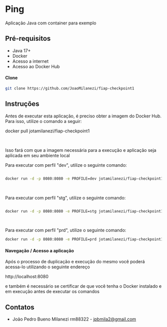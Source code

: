 # Ping

Aplicação Java com container para exemplo

## Pré-requisitos

- Java 17+
- Docker 
- Acesso a internet
- Acesso ao Docker Hub

#### Clone

```bash
git clone https://github.com/JoaoMilanezi/fiap-checkpoint1
```

## Instruções

Antes de executar esta aplicação, é preciso obter a imagem do Docker Hub. Para isso, utilize o comando a seguir:

docker pull jotamilanezi/fiap-checkpoint1

<br />

Isso fará com que a imagem necessária para a execução e aplicação seja aplicada em seu ambiente local



Para executar com perfil "dev", utilize o seguinte comando:

```bash

docker run -d -p 8080:8080 -e PROFILE=dev jotamilanezi/fiap-checkpoint1

```
<br />

Para executar com perfil "stg", utilize o seguinte comando:

```bash

docker run -d -p 8080:8080 -e PROFILE=stg jotamilanezi/fiap-checkpoint1

```
<br />

Para executar com perfil "prd", utilize o seguinte comando:

```bash
docker run -d -p 8080:8080 -e PROFILE=prd jotamilanezi/fiap-checkpoint1

```


#### Navegação / Acesso a aplicação

Após o processo de duplicação e execução do mesmo você poderá acessa-lo utilizando o seguinte endereço
<br />

http://localhost:8080
<br />

e também é necessário se certificar de que você tenha o Docker instalado e em execução antes de executar os comandos



## Contatos

- João Pedro Bueno Milanezi rm88322 - jpbmila2@gmail.com




